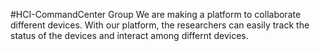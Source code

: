 #HCI-CommandCenter Group
We are making a platform to collaborate different devices. With our platform, the researchers can easily track the status of the devices and interact among differnt devices.











